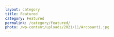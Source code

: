 ```yaml
---
layout: category
title: Featured
category: Featured
permalink: /category/featured/
photo: /wp-content/uploads/2021/11/Arcosanti.jpg
---
```

